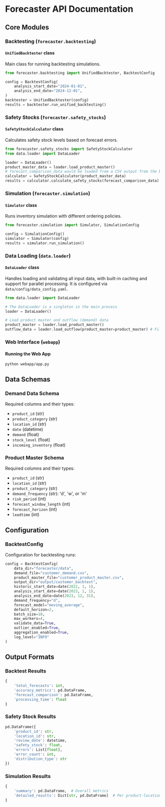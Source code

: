 # Forecaster API Documentation

## Core Modules

### Backtesting (`forecaster.backtesting`)

#### `UnifiedBacktester` class
Main class for running backtesting simulations.

```python
from forecaster.backtesting import UnifiedBacktester, BacktestConfig

config = BacktestConfig(
    analysis_start_date="2024-01-01",
    analysis_end_date="2024-12-01",
)
backtester = UnifiedBacktester(config)
results = backtester.run_unified_backtesting()
```

### Safety Stocks (`forecaster.safety_stocks`)

#### `SafetyStockCalculator` class
Calculates safety stock levels based on forecast errors.

```python
from forecaster.safety_stocks import SafetyStockCalculator
from data.loader import DataLoader

loader = DataLoader()
product_master_data = loader.load_product_master()
# forecast_comparison_data would be loaded from a CSV output from the backtester
calculator = SafetyStockCalculator(product_master_data)
results = calculator.calculate_safety_stocks(forecast_comparison_data)
```

### Simulation (`forecaster.simulation`)

#### `Simulator` class
Runs inventory simulation with different ordering policies.

```python
from forecaster.simulation import Simulator, SimulationConfig

config = SimulationConfig()
simulator = Simulator(config)
results = simulator.run_simulation()
```

### Data Loading (`data.loader`)

#### `DataLoader` class
Handles loading and validating all input data, with built-in caching and support for parallel processing. It is configured via `data/config/data_config.yaml`.

```python
from data.loader import DataLoader

# The DataLoader is a singleton in the main process
loader = DataLoader()

# Load product master and outflow (demand) data
product_master = loader.load_product_master()
outflow_data = loader.load_outflow(product_master=product_master) # Filtering is optional but recommended
```

### Web Interface (`webapp`)

#### Running the Web App
```shell
python webapp/app.py
```

## Data Schemas

### Demand Data Schema
Required columns and their types:
- `product_id` (str)
- `product_category` (str)
- `location_id` (str)
- `date` (datetime)
- `demand` (float)
- `stock_level` (float)
- `incoming_inventory` (float)

### Product Master Schema
Required columns and their types:
- `product_id` (str)
- `location_id` (str)
- `product_category` (str)
- `demand_frequency` (str): 'd', 'w', or 'm'
- `risk_period` (int)
- `forecast_window_length` (int)
- `forecast_horizon` (int)
- `leadtime` (int)

## Configuration

### BacktestConfig
Configuration for backtesting runs:
```python
config = BacktestConfig(
    data_dir="forecaster/data",
    demand_file="customer_demand.csv",
    product_master_file="customer_product_master.csv",
    output_dir="output/customer_backtest",
    historic_start_date=date(2022, 1, 1),
    analysis_start_date=date(2023, 1, 1),
    analysis_end_date=date(2023, 12, 31),
    demand_frequency="d",
    forecast_model="moving_average",
    default_horizon=2,
    batch_size=10,
    max_workers=4,
    validate_data=True,
    outlier_enabled=True,
    aggregation_enabled=True,
    log_level="INFO"
)
```

## Output Formats

### Backtest Results
```python
{
    'total_forecasts': int,
    'accuracy_metrics': pd.DataFrame,
    'forecast_comparison': pd.DataFrame,
    'processing_time': float
}
```

### Safety Stock Results
```python
pd.DataFrame({
    'product_id': str,
    'location_id': str,
    'review_date': datetime,
    'safety_stock': float,
    'errors': List[float],
    'error_count': int,
    'distribution_type': str
})
```

### Simulation Results
```python
{
    'summary': pd.DataFrame,  # Overall metrics
    'detailed_results': Dict[str, pd.DataFrame]  # Per product-location results
}
``` 